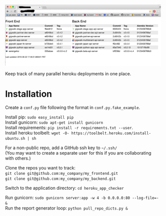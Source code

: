 ![Screenshot](/screenshot2.png?raw=true "Screenshot")

Keep track of many parallel heroku deployments in one place.

# Installation

Create a `conf.py` file following the format in `conf.py.fake_example`.

Install pip:  `sudo easy_install pip`  
Install gunicorn:  `sudo apt-get install gunicorn`  
Install requirements:  `pip install -r requirements.txt --user`.  
Install heroku toolbelt:  `wget -O- https://toolbelt.heroku.com/install-ubuntu.sh | sh`  

For a non-public repo, add a GitHub ssh key to `~/.ssh/`  
(You may want to create a separate user for this if you are collaborating with others.)

Clone the repos you want to track:  
  `git clone git@github.com:my_company/my_frontend.git`  
  `git clone git@github.com:my_company/my_backend.git`  

Switch to the application directory:  `cd heroku_app_checker`

Run gunicorn:  `sudo gunicorn server:app -w 4 -b 0.0.0.0:80 --log-file=- &`  
Run the report generator loop:  `python pull_repo_dicts.py &`  
